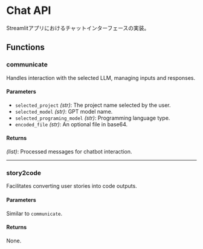 # Chat API

Streamlitアプリにおけるチャットインターフェースの実装。

## Functions

### communicate
Handles interaction with the selected LLM, managing inputs and responses.

#### Parameters
- `selected_project` *(str)*: The project name selected by the user.
- `selected_model` *(str)*: GPT model name.
- `selected_programing_model` *(str)*: Programming language type.
- `encoded_file` *(str)*: An optional file in base64.

#### Returns
*(list)*: Processed messages for chatbot interaction.

---

### story2code
Facilitates converting user stories into code outputs.

#### Parameters
Similar to `communicate`.

#### Returns
None.